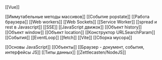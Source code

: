 [[Vue]]


[[Иммутабельные методы массивов]]
[[Событие popstate]]
[[Работа браузера]]
[[Web workers]]
[[Web Sockets]]
[[Service Worker]]
[[spread и rest в Javascript]]
[[SSE]]
[[JavaScript движок]]
[[Объект history]]
[[Объект window]]
[[Объект location]]
[[Конструктор URLSearchParam]]
[[События]] 
[[EventLoop]]
[[fetch]]
[[Vite]]
[[Сборка мусора]]

[[Основы JavaScript]]
[[Объекты]]
[[Браузер - документ, события, интерфейсы JS]]
[[Типы данных]]
[[Zettlecasten/NodeJS]]
